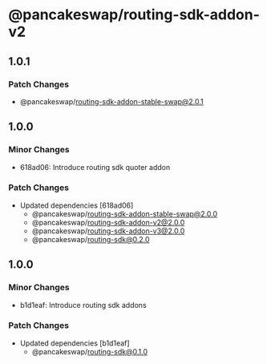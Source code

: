 # @pancakeswap/routing-sdk-addon-v2

## 1.0.1

### Patch Changes

- @pancakeswap/routing-sdk-addon-stable-swap@2.0.1

## 1.0.0

### Minor Changes

- 618ad06: Introduce routing sdk quoter addon

### Patch Changes

- Updated dependencies [618ad06]
  - @pancakeswap/routing-sdk-addon-stable-swap@2.0.0
  - @pancakeswap/routing-sdk-addon-v2@2.0.0
  - @pancakeswap/routing-sdk-addon-v3@2.0.0
  - @pancakeswap/routing-sdk@0.2.0

## 1.0.0

### Minor Changes

- b1d1eaf: Introduce routing sdk addons

### Patch Changes

- Updated dependencies [b1d1eaf]
  - @pancakeswap/routing-sdk@0.1.0
